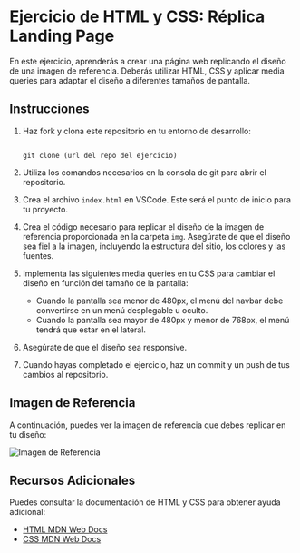 # Ejercicio de HTML y CSS: Réplica Landing Page

En este ejercicio, aprenderás a crear una página web replicando el diseño de una imagen de referencia. Deberás utilizar HTML, CSS y aplicar media queries para adaptar el diseño a diferentes tamaños de pantalla.

## Instrucciones

1. Haz fork y clona este repositorio en tu entorno de desarrollo:

   ```
   
   git clone (url del repo del ejercicio)
   ```

2. Utiliza los comandos necesarios en la consola de git para abrir el repositorio.

3. Crea el archivo `index.html` en VSCode. Este será el punto de inicio para tu proyecto.

4. Crea el código necesario para replicar el diseño de la imagen de referencia proporcionada en la carpeta `img`. Asegúrate de que el diseño sea fiel a la imagen, incluyendo la estructura del sitio, los colores y las fuentes.

5. Implementa las siguientes media queries en tu CSS para cambiar el diseño en función del tamaño de la pantalla:

   - Cuando la pantalla sea menor de 480px, el menú del navbar debe convertirse en un menú desplegable u oculto.
   - Cuando la pantalla sea mayor de 480px y menor de 768px, el menú tendrá que estar en el lateral.

6. Asegúrate de que el diseño sea responsive.

7. Cuando hayas completado el ejercicio, haz un commit y un push de tus cambios al repositorio.

## Imagen de Referencia

A continuación, puedes ver la imagen de referencia que debes replicar en tu diseño:

![Imagen de Referencia](img/planet-skin.png)

## Recursos Adicionales

Puedes consultar la documentación de HTML y CSS para obtener ayuda adicional:

- [HTML MDN Web Docs](https://developer.mozilla.org/en-US/docs/Web/HTML)
- [CSS MDN Web Docs](https://developer.mozilla.org/en-US/docs/Web/CSS)
